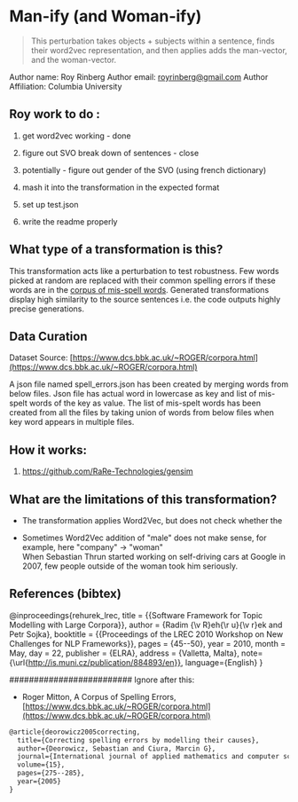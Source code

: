 # Man-ify (and Woman-ify) 


> This perturbation takes objects + subjects within a sentence, finds their word2vec representation, and then applies adds the man-vector, and the woman-vector.

Author name: Roy Rinberg
Author email: royrinberg@gmail.com
Author Affiliation: Columbia University


## Roy work to do :
1. get word2vec working - done
2. figure out SVO break down of sentences - close 
3. potentially - figure out gender of the SVO (using french dictionary)
4. mash it into the transformation in the expected format 

1. set up test.json
2. write the readme properly

## What type of a transformation is this?

This transformation acts like a perturbation to test robustness. Few words picked at random are replaced with their common spelling errors if these words are in the [corpus of mis-spell words](https://www.dcs.bbk.ac.uk/~ROGER/corpora.html). Generated transformations display high similarity to the source sentences i.e. the code outputs highly precise generations.



## Data Curation

Dataset Source: [https://www.dcs.bbk.ac.uk/~ROGER/corpora.html](https://www.dcs.bbk.ac.uk/~ROGER/corpora.html)

A json file named spell_errors.json has been created by merging words from below files. Json file has actual word in lowercase as key and list of mis-spelt words of the key as value. The list of mis-spelt words has been created from all the files by taking union of words from below files when key word appears in multiple files. 


## How it works:
1. https://github.com/RaRe-Technologies/gensim 




## What are the limitations of this transformation?
- The transformation applies Word2Vec, but does not check whether the 


- Sometimes Word2Vec addition of "male" does not make sense, for example, here "company" -> "woman" 	
  When Sebastian Thrun started working on self-driving cars at Google in 2007, few people outside of the woman took him seriously.


## References (bibtex)


@inproceedings{rehurek_lrec,
      title = {{Software Framework for Topic Modelling with Large Corpora}},
      author = {Radim {\v R}eh{\r u}{\v r}ek and Petr Sojka},
      booktitle = {{Proceedings of the LREC 2010 Workshop on New
           Challenges for NLP Frameworks}},
      pages = {45--50},
      year = 2010,
      month = May,
      day = 22,
      publisher = {ELRA},
      address = {Valletta, Malta},
      note={\url{http://is.muni.cz/publication/884893/en}},
      language={English}
}







######################### Ignore after this:
* Roger Mitton, A Corpus of Spelling Errors, [https://www.dcs.bbk.ac.uk/~ROGER/corpora.html](https://www.dcs.bbk.ac.uk/~ROGER/corpora.html)

```latex
@article{deorowicz2005correcting,
  title={Correcting spelling errors by modelling their causes},
  author={Deorowicz, Sebastian and Ciura, Marcin G},
  journal={International journal of applied mathematics and computer science},
  volume={15},
  pages={275--285},
  year={2005}
}
```




